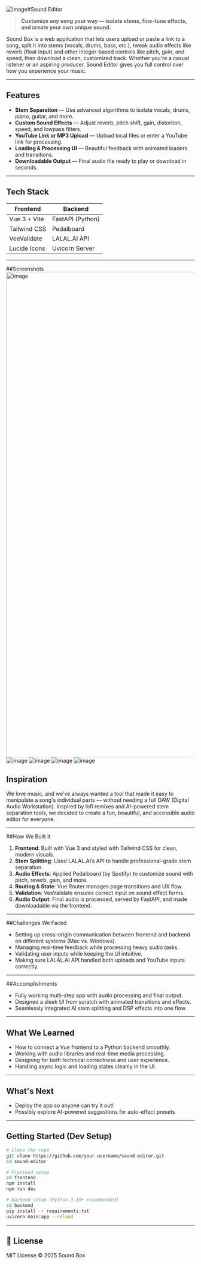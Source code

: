 ![image](https://github.com/user-attachments/assets/b0feb0a1-f328-4641-a884-38403851a3f3)#Sound Editor

> **Customize any song your way — isolate stems, fine-tune effects, and create your own unique sound.**

Sound Box is a web application that lets users upload or paste a link to a song, split it into stems (vocals, drums, bass, etc.), tweak audio effects like reverb (float input) and other integer-based controls like pitch, gain, and speed, then download a clean, customized track. Whether you're a casual listener or an aspiring producer, Sound Editor gives you full control over how you experience your music.

---

## Features

- **Stem Separation** — Use advanced algorithms to isolate vocals, drums, piano, guitar, and more.
- **Custom Sound Effects** — Adjust reverb, pitch shift, gain, distortion, speed, and lowpass filters.
- **YouTube Link or MP3 Upload** — Upload local files or enter a YouTube link for processing.
- **Loading & Processing UI** — Beautiful feedback with animated loaders and transitions.
- **Downloadable Output** — Final audio file ready to play or download in seconds.

---

## Tech Stack

| Frontend     | Backend          |
| ------------ | ---------------- |
| Vue 3 + Vite | FastAPI (Python) |
| Tailwind CSS | Pedalboard       |
| VeeValidate  | LALAL.AI API     |
| Lucide Icons | Uvicorn Server   |

---

##Screenshots
<img width="1292" alt="image" src="https://github.com/user-attachments/assets/01800564-6269-4123-9fb7-9fb217de7a7c" />
![image](https://github.com/user-attachments/assets/94d3ff44-1c88-4e53-965e-0b65eab61c98)
![image](https://github.com/user-attachments/assets/0e09f063-3af7-46ff-9b24-31b6e7f2f51b)
![image](https://github.com/user-attachments/assets/4d3f48bc-92a4-4cb3-bf50-31f6d90009e5)
![image](https://github.com/user-attachments/assets/1153ebfa-fc40-4131-a1a7-002ba5a49489)


## Inspiration

We love music, and we’ve always wanted a tool that made it easy to manipulate a song's individual parts — without needing a full DAW (Digital Audio Workstation). Inspired by lofi remixes and AI-powered stem separation tools, we decided to create a fun, beautiful, and accessible audio editor for everyone.

---

##How We Built It

1. **Frontend**: Built with Vue 3 and styled with Tailwind CSS for clean, modern visuals.
2. **Stem Splitting**: Used LALAL.AI’s API to handle professional-grade stem separation.
3. **Audio Effects**: Applied Pedalboard (by Spotify) to customize sound with pitch, reverb, gain, and more.
4. **Routing & State**: Vue Router manages page transitions and UX flow.
5. **Validation**: VeeValidate ensures correct input on sound effect forms.
6. **Audio Output**: Final audio is processed, served by FastAPI, and made downloadable via the frontend.

---

##Challenges We Faced

- Setting up cross-origin communication between frontend and backend on different systems (Mac vs. Windows).
- Managing real-time feedback while processing heavy audio tasks.
- Validating user inputs while keeping the UI intuitive.
- Making sure LALAL.AI API handled both uploads and YouTube inputs correctly.

---

##Accomplishments

- Fully working multi-step app with audio processing and final output.
- Designed a sleek UI from scratch with animated transitions and effects.
- Seamlessly integrated AI stem splitting and DSP effects into one flow.

---

## What We Learned

- How to connect a Vue frontend to a Python backend smoothly.
- Working with audio libraries and real-time media processing.
- Designing for both technical correctness and user experience.
- Handling async logic and loading states cleanly in the UI.

---

## What's Next

- Deploy the app so anyone can try it out!
- Possibly explore AI-powered suggestions for auto-effect presets
---

## Getting Started (Dev Setup)

```bash
# Clone the repo
git clone https://github.com/your-username/sound-editor.git
cd sound-editor

# Frontend setup
cd frontend
npm install
npm run dev

# Backend setup (Python 3.10+ recommended)
cd backend
pip install -r requirements.txt
uvicorn main:app --reload
```

---

## 📄 License

MIT License © 2025 Sound Box
